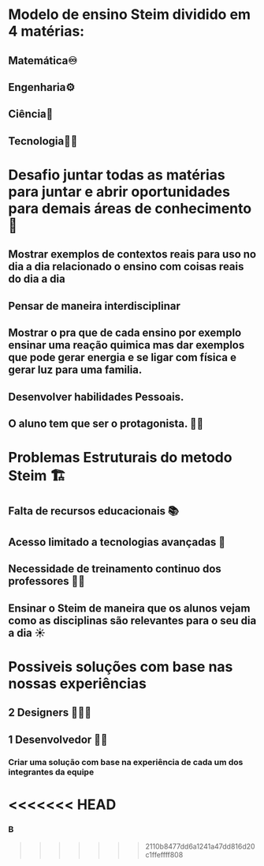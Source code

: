 # Modelo de ensino Steim dividido em 4 matérias:

## Matemática♾️
## Engenharia⚙️
## Ciência🧬
## Tecnologia👨‍💻

# Desafio juntar todas as matérias para juntar e abrir oportunidades para demais áreas de conhecimento 🤯

## Mostrar exemplos de contextos reais para uso no dia a dia relacionado o ensino com coisas reais do dia a dia

## Pensar de maneira interdisciplinar

## Mostrar o pra que de cada ensino por exemplo ensinar uma reação quimica mas dar exemplos que pode gerar energia e se ligar com física e gerar luz para uma familia.

## Desenvolver habilidades Pessoais.

## O aluno tem que ser o protagonista. 👨‍🎓

# Problemas Estruturais do metodo Steim 🏗️

## Falta de recursos educacionais 📚

## Acesso limitado a tecnologias avançadas 📶

## Necessidade de treinamento continuo dos professores 👨‍🏫

## Ensinar o Steim de maneira que os alunos vejam como as disciplinas são relevantes para o seu dia a dia ☀️

# Possiveis soluções com base nas nossas experiências

## 2 Designers 👩🏻‍🎨
 
## 1 Desenvolvedor 👨‍💻

### Criar uma solução com base na experiência de cada um dos integrantes da equipe

<<<<<<< HEAD
=======
### B
>>>>>>> 2110b8477dd6a1241a47dd816d20c1ffeffff808
